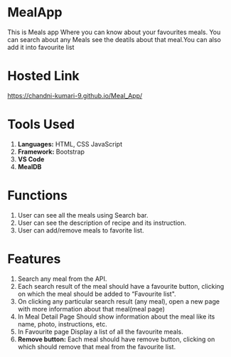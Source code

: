 # MealApp

This is Meals app Where you can know about your favourites meals. You can search about any Meals see the deatils about that meal.You can also add it into favourite list

# Hosted Link
 https://chandni-kumari-9.github.io/Meal_App/

# Tools Used
<ol>
  <li><b>Languages:</b> HTML, CSS JavaScript</li>
  <li><b>Framework:</b> Bootstrap</li>
  <li><b>VS Code</b></li>
  <li><b>MealDB</b></li>
</ol>

# Functions
<ol>
  <li> User can see all the meals using Search bar.</li>
  <li> User can see the description of recipe and its instruction.</li>
  <li> User can add/remove meals to favorite list.</li>
</ol>

# Features
<ol>
  <li> Search any meal from the API.</li>
  <li> Each search result of the meal should have a favourite button, clicking on which the meal should be added to “Favourite list".</li>
  <li> On clicking any particular search result (any meal), open a new page with more information about that meal(meal page)</li>
  <li> In Meal Detail Page Should show information about the meal like its name, photo, instructions, etc.</li>
  <li> In Favourite page Display a list of all the favourite meals.</li>
  <li> <b>Remove button:</b> Each meal should have remove button, clicking on which should remove that meal from the favourite list.</li>  
  
</ol>
